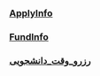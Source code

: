 ### [ApplyInfo](Countries/Italy/ApplyInfo.md)
### [FundInfo](Countries/Italy/FundInfo.md)
### [رزرو_وقت_دانشجویی](Countries/Italy/رزرو_وقت_دانشجویی.md)